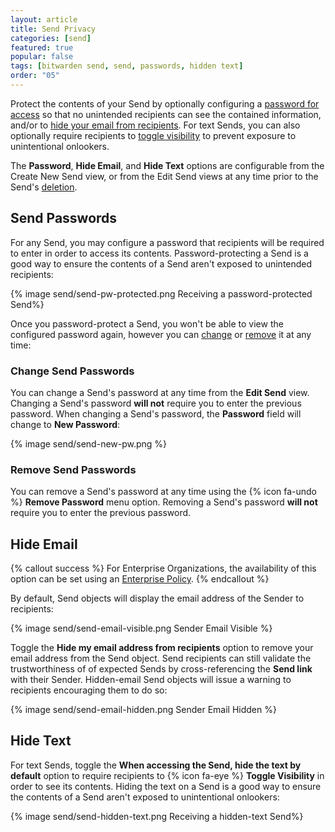 ```yaml
---
layout: article
title: Send Privacy
categories: [send]
featured: true
popular: false
tags: [bitwarden send, send, passwords, hidden text]
order: "05"
---
```

Protect the contents of your Send by optionally configuring a [password for access](#send-passwords) so that no unintended recipients can see the contained information, and/or to [hide your email from recipients](). For text Sends, you can also optionally require recipients to [toggle visibility](#hide-text) to prevent exposure to unintentional onlookers.

The **Password**, **Hide Email**, and **Hide Text** options are configurable from the Create New Send view, or from the Edit Send views at any time prior to the Send's [deletion](/send-lifespan/#deletion-behavior).

## Send Passwords

For any Send, you may configure a password that recipients will be required to enter in order to access its contents. Password-protecting a Send is a good way to ensure the contents of a Send aren't exposed to unintended recipients:

{% image send/send-pw-protected.png Receiving a password-protected Send%}

Once you password-protect a Send, you won't be able to view the configured password again, however you can [change](#change-send-passwords) or [remove](#remove-send-passwords) it at any time:

### Change Send Passwords

You can change a Send's password at any time from the **Edit Send** view. Changing a Send's password **will not** require you to enter the previous password. When changing a Send's password, the **Password** field will change to **New Password**:

{% image send/send-new-pw.png %}

### Remove Send Passwords

You can remove a Send's password at any time using the {% icon fa-undo %} **Remove Password** menu option. Removing a Send's password **will not** require you to enter the previous password.

## Hide Email

{% callout success %}
For Enterprise Organizations, the availability of this option can be set using an [Enterprise Policy](/policies/#send-options).
{% endcallout %}

By default, Send objects will display the email address of the Sender to recipients:

{% image send/send-email-visible.png Sender Email Visible %}

Toggle the **Hide my email address from recipients** option to remove your email address from the Send object. Send recipients can still validate the trustworthiness of of expected Sends by cross-referencing the **Send link** with their Sender. Hidden-email Send objects will issue a warning to recipients encouraging them to do so:

{% image send/send-email-hidden.png Sender Email Hidden %}

## Hide Text

For text Sends, toggle the **When accessing the Send, hide the text by default** option to require recipients to {% icon fa-eye %} **Toggle Visibility** in order to see its contents. Hiding the text on a Send is a good way to ensure the contents of a Send aren't exposed to unintentional onlookers:

{% image send/send-hidden-text.png Receiving a hidden-text Send%}
